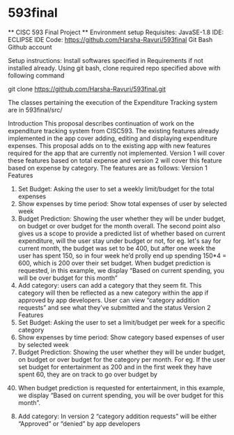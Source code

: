 # 593final
** CISC 593 Final Project **
Environment setup
Requisites:
JavaSE-1.8
IDE: ECLIPSE IDE
Code: https://github.com/Harsha-Ravuri/593final
Git Bash
Github account

Setup instructions:
Install softwares specified in Requirements if not installed already.
Using git bash, clone required repo specified above with following command

git clone https://github.com/Harsha-Ravuri/593final.git

The classes pertaining the execution of the Expenditure Tracking system are in 593final/src/

Introduction
This proposal describes continuation of work on the expenditure tracking system from CISC593.
The existing features already implemented in the app cover adding, editing and displaying
expenditure expenses. This proposal adds on to the existing app with new features required for
the app that are currently not implemented. Version 1 will cover these features based on total
expense and version 2 will cover this feature based on expense by category.
The features are as follows:
Version 1 Features
1) Set Budget: Asking the user to set a weekly limit/budget for the total expenses
2) Show expenses by time period: Show total expenses of user by selected week
3) Budget Prediction: Showing the user whether they will be under budget, on budget or
over budget for the month overall. The second point also gives us a scope to provide a
predicted list of whether based on current expenditure, will the user stay under budget or
not, for eg. let's say for current month, the budget was set to be 400, but after one week
the user has spent 150, so in four week he’d prolly end up spending 150*4 = 600, which
is 200 over their set budget. When budget prediction is requested, in this example, we
display “Based on current spending, you will be over budget for this month”
4) Add category: users can add a category that they seem fit. This category will then be
reflected as a new category within the app if approved by app developers. User can view
“category addition requests” and see what they’ve submitted and the status
Version 2 Features
5) Set Budget: Asking the user to set a limit/budget per week for a specific category
6) Show expenses by time period: Show category based expenses of user by selected
week
7) Budget Prediction: Showing the user whether they will be under budget, on budget or
over budget for the category per month. For eg. If the user set budget for entertainment
as 200 and in the first week they have spent 60, they are on track to go over budget by
40. When budget prediction is requested for entertainment, in this example, we display
“Based on current spending, you will be over budget for this month”.
8) Add category: In version 2 “category addition requests” will be either “Approved” or
“denied” by app developers
